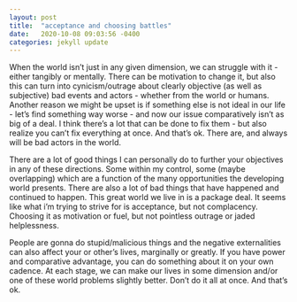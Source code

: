```yaml
---
layout: post
title:  "acceptance and choosing battles"
date:   2020-10-08 09:03:56 -0400
categories: jekyll update
---
```

<!-- Tags: personal -->
When the world isn’t just in any given dimension, we can struggle with it - either tangibly or mentally. There can be motivation to change it, but also this can turn into cynicism/outrage about clearly objective (as well as subjective) bad events and actors - whether from the world or humans.  Another reason we might be upset is if something else is not ideal in our life - let’s find something way worse - and now our issue comparatively isn’t as big of a deal. I think there’s a lot that can be done to fix them - but also realize you can’t fix everything at once. And that’s ok. There are, and always will be bad actors in the world. 

There are a lot of good things I can personally do to further your objectives in any of these directions. Some within my control, some (maybe overlapping) which are a function of the many opportunities the developing world presents. There are also a lot of bad things that have happened and continued to happen. This great world we live in is a package deal. It seems like what i’m trying to strive for is acceptance, but not complacency. Choosing it as motivation or fuel, but not pointless outrage or jaded helplessness.

People are gonna do stupid/malicious things and the negative externalities can also affect your or other’s lives, marginally or greatly. If you have power and comparative advantage, you can do something about it on your own cadence. At each stage, we can make our lives in some dimension and/or one of these world problems slightly better. Don’t do it all at once. And that’s ok.


[jekyll-docs]: https://jekyllrb.com/docs/home
[jekyll-gh]:   https://github.com/jekyll/jekyll
[jekyll-talk]: https://talk.jekyllrb.com/
